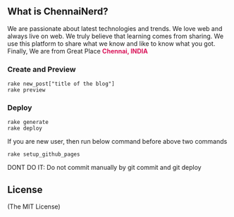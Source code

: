 ## What is ChennaiNerd?

We are passionate about latest technologies and trends. We love web and always
live on web. We truly believe that learning comes from sharing.
We use this platform to share what we know and like to know what you got.
Finally, We are from Great Place <strong style="color:#d91459">Chennai, INDIA</strong>

### Create and Preview

    rake new_post["title of the blog"]
    rake preview

### Deploy

    rake generate
    rake deploy

If you are new user, then run below command before above two commands

    rake setup_github_pages

DONT DO IT: Do not commit manually by git commit and git deploy

## License

(The MIT License)

